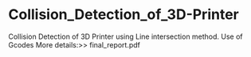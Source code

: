 # Collision_Detection_of_3D-Printer
Collision Detection of 3D Printer using Line intersection method.
Use of Gcodes
More details:>> final_report.pdf

